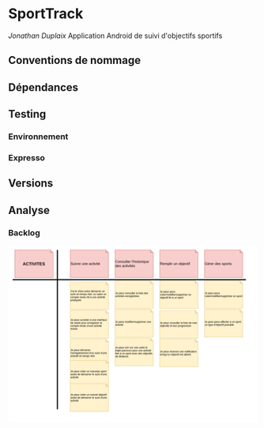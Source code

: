 # SportTrack
*Jonathan Duplaix*
Application Android de suivi d'objectifs sportifs

## Conventions de nommage

## Dépendances

## Testing
### Environnement
### Expresso

## Versions

## Analyse
### Backlog
![backlog](/analyse/backlog.png)
